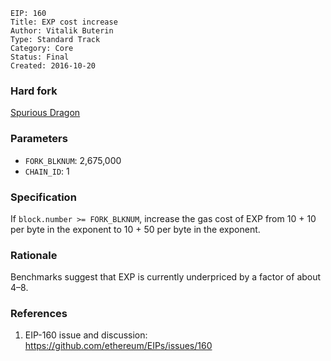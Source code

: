 ```
EIP: 160
Title: EXP cost increase
Author: Vitalik Buterin
Type: Standard Track
Category: Core
Status: Final
Created: 2016-10-20
```
### Hard fork
[Spurious Dragon](https://github.com/ethereum/EIPs/blob/master/EIPS/eip-0607.md)

### Parameters
- `FORK_BLKNUM`: 2,675,000
- `CHAIN_ID`: 1

### Specification

If `block.number >= FORK_BLKNUM`, increase the gas cost of EXP from 10 + 10 per byte in the exponent to 10 + 50 per byte in the exponent.

### Rationale

Benchmarks suggest that EXP is currently underpriced by a factor of about 4–8.

### References

1. EIP-160 issue and discussion: https://github.com/ethereum/EIPs/issues/160

